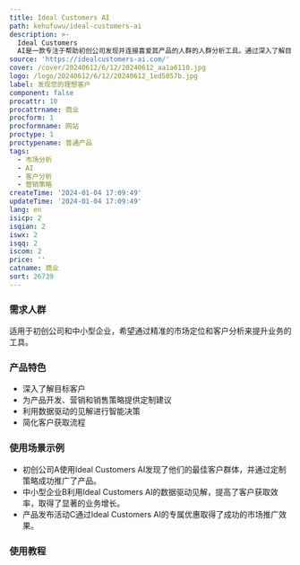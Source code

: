 ```yaml
---
title: Ideal Customers AI
path: kehufuwu/ideal-customers-ai
description: >-
  Ideal Customers
  AI是一款专注于帮助初创公司发现并连接喜爱其产品的人群的人群分析工具。通过深入了解目标市场细分的特定特征、需求和行为，ICP指导产品开发和迭代，帮助您更好地满足这些需求。此外，ICP还有助于个性化营销和销售策略，确保更高效的客户获取和保留。通过AI分析，快速了解您的最佳客户，并获得定制的营销策略。该产品提供了初级计划和高级计划，价格分别为$9.99和$24.99。另外，还提供了专属优惠和产品发布特别活动。产品支持团队提供客户支持。
source: 'https://idealcustomers-ai.com/'
cover: /cover/20240612/6/12/20240612_aa1a6110.jpg
logo: /logo/20240612/6/12/20240612_1ed5057b.jpg
label: 发现您的理想客户
component: false
procattr: 10
procattrname: 商业
procform: 1
procformname: 网站
proctype: 1
proctypename: 普通产品
tags:
  - 市场分析
  - AI
  - 客户分析
  - 营销策略
createTime: '2024-01-04 17:09:49'
updateTime: '2024-01-04 17:09:49'
lang: en
isicp: 2
isqian: 2
iswx: 2
isqq: 2
iscom: 2
price: ''
catname: 商业
sort: 26739
---
```




### 需求人群
适用于初创公司和中小型企业，希望通过精准的市场定位和客户分析来提升业务的工具。

### 产品特色
- 深入了解目标客户
- 为产品开发、营销和销售策略提供定制建议
- 利用数据驱动的见解进行智能决策
- 简化客户获取流程

### 使用场景示例
- 初创公司A使用Ideal Customers AI发现了他们的最佳客户群体，并通过定制策略成功推广了产品。
- 中小型企业B利用Ideal Customers AI的数据驱动见解，提高了客户获取效率，取得了显著的业务增长。
- 产品发布活动C通过Ideal Customers AI的专属优惠取得了成功的市场推广效果。

### 使用教程


  
